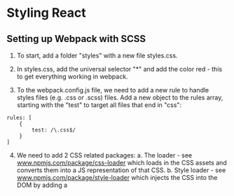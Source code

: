 # Styling React

## Setting up Webpack with SCSS

1. To start, add a folder "styles" with a new file styles.css.

2. In styles.css, add  the universal selector "*" and add the color red - this to get everything working in webpack.  

3.  To the webpack.config.js file, we need to add a new rule to handle styles files (e.g. .css or .scss) files.
Add  a new object to the rules array, starting with the "test" to target all files that end in "css":
```
rules: [
    {
        test: /\.css$/
    }
]

```

4. We need to add 2 CSS related packages:
a. The loader - see www.npmjs.com/package/css-loader which loads in the CSS assets and converts them into a JS representation of that CSS.
b. Style loader - see www.npmjs.com/package/style-loader which injects the CSS into the DOM by adding a <style> tag.

5. To install the loaders:
```
> yarn add style-loader@0.18.2 css-loader@0.28.4
```
Instead of using "loader", we will use "use" which allows for an array of loaders:
```
rules: [
    {
        test: /\.css$/,
        use: [
            'style-loader',
            'css-loader'
        ]
    }
]
```

6. Import the styles.css file in app.js which at this point, changes all the font to red:
```
import './styles/styles.css';
```
NOTE: this import is very inefficient and will be changed later.

7. Next will setup SCSS - see sass-lang.com.  From the "Learn SASS" and then "Variables" menu,  there's examples of the different usages of SCSS and SASS, e.g. {} and ";" as opposed to no {} and no ";".  This class will be using SCSS - e.g. {} and ";".

8. The file style.css is changed to style.scss and in the webpack.config.js, change the test for "css" to "scss".
In the styles.scss file, add the variable for "brand-color" - now the simple SCSS has the following code:
```
$brand-color: blue;

* {
    color: $brand-color;
}
```
9. For SCSS, we need another loader and compiler (as we did with babel and babel-core):
```
yarn add sass-loader@6.0.6 node-sass@4.5.3
```
And then in webpack.config.js, add the new loader:
```
{
    test: /\.scss$/,
    use: [
        'style-loader',
        'css-loader',
        'sass-loader'
    ]
}
```
With these changes in place, the font is blue.

## Architecture and Header Styles

1. As with the components, we will break up the styles into different files, starting with "base".
NOTE: "partial" SCSS files begin with "_".  When the partial is imported, you leave off the extension and the underscore, e.g. to import _base.scss in the "base" folder:
```
@import 'base/base'
```

2.  Inside _base.scss, we set up a number of "base" type styles, including fonts.

3. In this course we will use "rem" instead of "px" since "rem" has better accessibility.  To convert rem's into base 10, we set a global font-size to 62.5%.   For example, if 1 rem = 16px, 16*.625 = 10 - so we end up using a base 10 system.  Likewise, 2.2 rem's converts to 22 px.  Setting the body font-size to 1.6 rem = 16px.

4. Add a "components" folder to the "styles" folder where all the SCSS files per component will reside, starting with the header file (partial file) - it will need to be imported as with the base partial.

5. Add the header style to the header component div tag - recall that we need to use "className" in JSX.

6. Instead of using nested selectors like this:
```
.header {
    h1 {

    }
}
```
We will use separate selectors using BEM - block element modifier - notation, e.g. .header__title (note the double underscore) - here we're modifying an element of the header bloc (see getbem.com for more information):
e.g.
```
.header {

}
.header__title {

}
```
## CSS Reset

1. All browsers have a different set of default values.  If we don't reset them, they will behave differently.  To fix that, we will use a plugin, in this case, Normalize.css (see https://necolas.github.io/normalize.css/):
```
> yarn add normalize.css@7.0.0
```

2. Use use the normalize.css module, we need to make a couple of changes:
a. Import the file from the node_modules folder in app.js - note that it's imported BEFORE the styles file.
```
import React from 'react';
import ReactDOM from 'react-dom';

import 'normalize.css/normalize.css';
import './styles/styles.scss';

```
b. We need to fix our webpack.config.js since we're currently only allowing for .scss files.  If we change the "test" to "/\.s?css$/" the first "s" is optional, allowing for both .scss and .css files.

## Theming with Variables

1. Here we're going to break out common values that are used all over the application - for example hex color codes and common spacing values (e.g. 1.6rem).  The variables will be located in a new file /base/_settings.scss.

2.

